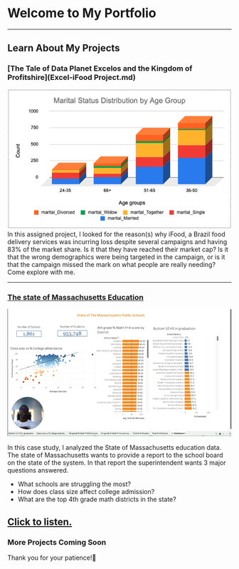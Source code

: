 # Welcome to My Portfolio

---

## Learn About My Projects

### [The Tale of Data Planet Excelos and the Kingdom of Profitshire](Excel-iFood Project.md)
<img src="images/Marital Status by Age group.png?raw=true"/>
In this assigned project, I looked for the reason(s) why iFood, a Brazil food delivery services was incurring loss despite several campaigns and having 83% of the market share. Is it that they have reached their market cap? Is it that the wrong demographics were being targeted in the campaign, or is it that the campaign missed the mark on what people are really needing? Come explore with me.


---
### [The state of Massachusetts Education](https://www.linkedin.com/posts/dr-joseph-adebayo_visualization-report-on-massachusetts-education-activity-7229480881587961856-gRnr?utm_source=share&utm_medium=member_desktop)
[<img src="images/Mass_Edu Project.png?raw=true"/>](https://www.linkedin.com/posts/dr-joseph-adebayo_visualization-report-on-massachusetts-education-activity-7229480881587961856-gRnr?utm_source=share&utm_medium=member_desktop) 

In this case study, I analyzed the State of Massachusetts education data. The state of Massachusetts wants to provide a report to the school board on the state of the system. In that report the superintendent wants 3 major questions answered.

- What schools are struggling the most?
- How does class size affect college admission?
- What are the top 4th grade math districts in the state?

[Click to listen.](https://www.linkedin.com/posts/dr-joseph-adebayo_visualization-report-on-massachusetts-education-activity-7229480881587961856-gRnr?utm_source=share&utm_medium=member_desktop) 
---
### More Projects Coming Soon
Thank you for your patience!🙂
 

[---]:#

[External Link Project (https://www.linkedin.com/pulse/what-i-learned-21-days-data-avery-smith)]: #
[<img src="images/21 Days To Data Challenge What I've Learned Cover.png?raw=true"/> (https://www.linkedin.com/pulse/what-i-learned-21-days-    data-avery-smith)]: #
[My final write up for Avery Smith's 21 Days To Data project covering New York City crime data.]: #


[---]: #

[# Category Name 2]: #

[- Project 1 Title (http://example.com/)]: #
[- Project 2 Title(http://example.com/)]: #
[- Project 3 Title(http://example.com/)]: #
[- Project 4 Title(http://example.com/)]: #
[- Project 5 Title(http://example.com/)]: #

[---]: #




